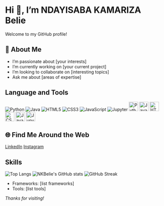   # Hi 👋, I’m NDAYISABA KAMARIZA Belie

Welcome to my GitHub profile!

## 🚀 About Me
- I’m passionate about [your interests]
- I’m currently working on [your current project]
- I’m looking to collaborate on [interesting topics]
- Ask me about [areas of expertise]

## Language and Tools
![Python](https://img.shields.io/badge/Python-3776AB?style=for-the-badge&logo=python&logoColor=white)
![Java](https://img.shields.io/badge/Java-007396?style=for-the-badge&logo=java&logoColor=white)
![HTML5](https://img.shields.io/badge/HTML5-E34F26?style=for-the-badge&logo=html5&logoColor=white)
![CSS3](https://img.shields.io/badge/CSS3-1572B6?style=for-the-badge&logo=css3&logoColor=white)
![JavaScript](https://img.shields.io/badge/JavaScript-F7DF1E?style=for-the-badge&logo=javascript&logoColor=black)
![Jupyter](https://img.shields.io/badge/Jupyter-F37626?style=for-the-badge&logo=jupyter&logoColor=white)
<img src="https://cdn.jsdelivr.net/gh/devicons/devicon/icons/python/python-original.svg" width="30" height="30" alt="Python"/>
<img src="https://cdn.jsdelivr.net/gh/devicons/devicon/icons/java/java-original.svg" width="30" height="30" alt="Java"/>
<img src="https://cdn.jsdelivr.net/gh/devicons/devicon/icons/html5/html5-original.svg" width="30" height="30" alt="HTML5"/>
<img src="https://cdn.jsdelivr.net/gh/devicons/devicon/icons/css3/css3-original.svg" width="30" height="30" alt="CSS3"/>
<img src="https://cdn.jsdelivr.net/gh/devicons/devicon/icons/javascript/javascript-original.svg" width="30" height="30" alt="JavaScript"/>
<img src="https://cdn.jsdelivr.net/gh/devicons/devicon/icons/jupyter/jupyter-original.svg" width="30" height="30" alt="Jupyter"/>
## 🌐 Find Me Around the Web
  [LinkedIn](https://www.linkedin.com/in/ndayisaba-kamariza-belie-19a0a9330/)
  [Instagram](https://www.instagram.com/__.belie__/)

## Skills
![Top Langs](https://github-readme-stats.vercel.app/api/top-langs/?username=NKBelie&layout=compact)
![NKBelie's GitHub stats](https://github-readme-stats.vercel.app/api?username=NKBelie&show_icons=true&theme=radical)
![GitHub Streak](https://streak-stats.demolab.com/?user=NKBelie)
- Frameworks: [list frameworks]
- Tools: [list tools]


*Thanks for visiting!*
